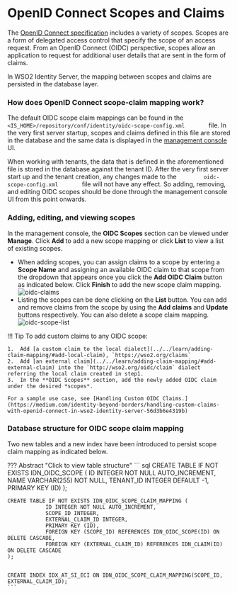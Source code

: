# OpenID Connect Scopes and Claims

The [OpenID Connect specification](http://openid.net/developers/specs/)
includes a variety of scopes. Scopes are a form of delegated access
control that specify the scope of an access request. From an OpenID
Connect (OIDC) perspective, scopes allow an application to request for
additional user details that are sent in the form of claims.

In WSO2 Identity Server, the mapping between scopes and claims are
persisted in the database layer.

### How does OpenID Connect scope-claim mapping work?

The default OIDC scope claim mappings can be found in the
`         <IS_HOME>/repository/conf/identity/oidc-scope-config.xml        `
file. In the very first server startup, scopes and claims defined in
this file are stored in the database and the same data is displayed in
the [management console](../../setup/getting-started-with-the-management-console)
UI.

When working with tenants, the data that is defined in the
aforementioned file is stored in the database against the tenant ID.
After the very first server start up and the tenant creation, any
changes made to the `         oidc-scope-config.xml        ` file will
not have any effect. So adding, removing, and editing OIDC scopes should
be done through the management console UI from this point onwards.

### Adding, editing, and viewing scopes

In the management console, the **OIDC Scopes** section can be viewed
under **Manage**. Click **Add** to add a new scope mapping or click
**List** to view a list of existing scopes.

-   When adding scopes, you can assign claims to a scope by entering a
    **Scope Name** and assigning an available OIDC claim to that scope
    from the dropdown that appears once you click the **Add OIDC Claim**
    button as indicated below. Click **Finish** to add the new scope
    claim mapping.  
    ![oidc-claims]( ../assets/img/using-wso2-identity-server/oidc-claims.png)
-   Listing the scopes can be done clicking on the **List** button. You
    can add and remove claims from the scope by using the **Add claims**
    and **Update** buttons respectively. You can also delete a scope
    claim mapping.
    ![oidc-scope-list](../assets/img/using-wso2-identity-server/oidc-scope-list.png)
    
!!! Tip 
    To add custom claims to any OIDC scope:
    
    1.  Add [a custom claim to the local dialect](../../learn/adding-claim-mapping/#add-local-claim), `https://wso2.org/claims`
    2.  Add [an external claim](../../learn/adding-claim-mapping/#add-external-claim) into the `http://wso2.org/oidc/claim` dialect referring the local claim created in step1.
    3.  In the **OIDC Scopes** section, add the newly added OIDC claim under the desired *scopes*.
    
    For a sample use case, see [Handling Custom OIDC Claims.](https://medium.com/identity-beyond-borders/handling-custom-claims-with-openid-connect-in-wso2-identity-server-56d3b6e4319b)
    
### Database structure for OIDC scope claim mapping

Two new tables and a new index have been introduced to persist scope
claim mapping as indicated below.

??? Abstract "Click to view table structure"
    ``` sql
    CREATE TABLE IF NOT EXISTS IDN_OIDC_SCOPE (
                ID INTEGER NOT NULL AUTO_INCREMENT,
                NAME VARCHAR(255) NOT NULL,
                TENANT_ID INTEGER DEFAULT -1,
                PRIMARY KEY (ID)
    );
    
    
    CREATE TABLE IF NOT EXISTS IDN_OIDC_SCOPE_CLAIM_MAPPING (
                ID INTEGER NOT NULL AUTO_INCREMENT,
                SCOPE_ID INTEGER,
                EXTERNAL_CLAIM_ID INTEGER,
                PRIMARY KEY (ID),
                FOREIGN KEY (SCOPE_ID) REFERENCES IDN_OIDC_SCOPE(ID) ON DELETE CASCADE,
                FOREIGN KEY (EXTERNAL_CLAIM_ID) REFERENCES IDN_CLAIM(ID) ON DELETE CASCADE
    );
    
    
    CREATE INDEX IDX_AT_SI_ECI ON IDN_OIDC_SCOPE_CLAIM_MAPPING(SCOPE_ID, EXTERNAL_CLAIM_ID);
    ```
